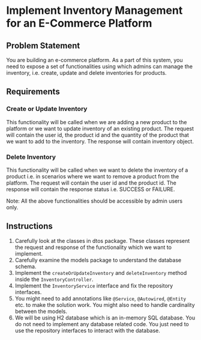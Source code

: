 # Implement Inventory Management for an E-Commerce Platform

## Problem Statement

You are building an e-commerce platform. As a part of this system, you need to expose a set of functionalities using which admins can manage the inventory, i.e. create, update and delete inventories for products.

## Requirements

### Create or Update Inventory
This functionality will be called when we are adding a new product to the platform or we want to update inventory of an existing product. 
The request will contain the user id, the product id and the quantity of the product that we want to add to the inventory. 
The response will contain inventory object.


### Delete Inventory
This functionality will be called when we want to delete the inventory of a product i.e. in scenarios where we want to remove a product from the platform.
The request will contain the user id and the product id.
The response will contain the response status i.e. SUCCESS or FAILURE.

Note: All the above functionalities should be accessible by admin users only.


## Instructions
1. Carefully look at the classes in dtos package. These classes represent the request and response of the functionality which we want to implement.
2. Carefully examine the models package to understand the database schema.
3. Implement the `createOrUpdateInventory` and `deleteInventory` method inside the `InventoryController`.
4. Implement the `InventoryService` interface and fix the repository interfaces.
5. You might need to add annotations like `@Service`, `@Autowired`, `@Entity` etc. to make the solution work. You might also need to handle cardinality between the models.
6. We will be using H2 database which is an in-memory SQL database. You do not need to implement any database related code. You just need to use the repository interfaces to interact with the database.
